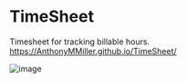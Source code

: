 # TimeSheet
Timesheet for tracking billable hours.
https://AnthonyMMiller.github.io/TimeSheet/

![image](https://user-images.githubusercontent.com/39473837/63194021-c3a0e280-c023-11e9-9251-03cfd7e31f07.png)

